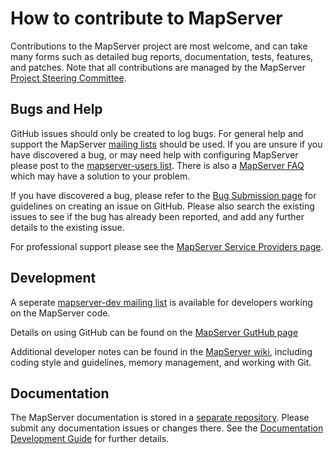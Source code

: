 # How to contribute to MapServer

Contributions to the MapServer project are most welcome, and can take many forms such as detailed bug reports, documentation, 
tests, features, and patches.  Note that all contributions are managed by the MapServer [Project Steering Committee](https://mapserver.org/psc.html).

## Bugs and Help

GitHub issues should only be created to log bugs. For general help and support the MapServer [mailing lists](http://mapserver.org/community/lists.html)
should be used. If you are unsure if you have discovered a bug, or may need help with configuring MapServer please 
post to the [mapserver-users list](http://lists.osgeo.org/mailman/listinfo/mapserver-users). There is also 
a [MapServer FAQ](http://www.mapserver.org/faq.html) which may have a solution to your problem. 

If you have discovered a bug, please refer to the [Bug Submission page](http://mapserver.org/development/bugs.html) for
guidelines on creating an issue on GitHub. Please also search the existing issues to see if the bug has already been reported, and
add any further details to the existing issue. 

For professional support please see the [MapServer Service Providers page](http://mapserver.org/community/service_providers.html). 

## Development

A seperate [mapserver-dev mailing list](http://lists.osgeo.org/mailman/listinfo/mapserver-dev) is available for developers
working on the MapServer code. 

Details on using GitHub can be found on the [MapServer GutHub page](http://mapserver.org/development/git.html)  

Additional developer notes can be found in the [MapServer wiki](https://github.com/mapserver/mapserver/wiki#developer-notes), including
coding style and guidelines, memory management, and working with Git. 

## Documentation

The MapServer documentation is stored in a [separate repository](https://github.com/mapserver/docs). Please submit any documentation
issues or changes there. See the [Documentation Development Guide](http://mapserver.org/development/documentation.html) for further details. 
